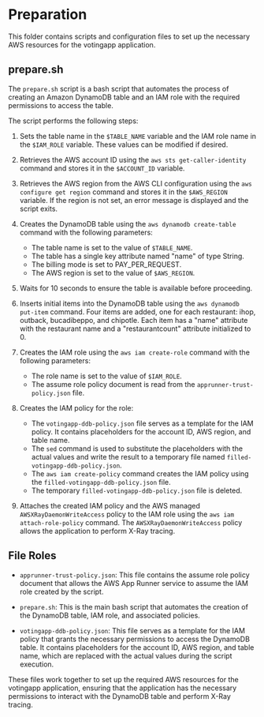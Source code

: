 # Preparation

This folder contains scripts and configuration files to set up the necessary AWS resources for the votingapp application.

## prepare.sh

The `prepare.sh` script is a bash script that automates the process of creating an Amazon DynamoDB table and an IAM role with the required permissions to access the table.

The script performs the following steps:

1. Sets the table name in the `$TABLE_NAME` variable and the IAM role name in the `$IAM_ROLE` variable. These values can be modified if desired.

2. Retrieves the AWS account ID using the `aws sts get-caller-identity` command and stores it in the `$ACCOUNT_ID` variable.

3. Retrieves the AWS region from the AWS CLI configuration using the `aws configure get region` command and stores it in the `$AWS_REGION` variable. If the region is not set, an error message is displayed and the script exits.

4. Creates the DynamoDB table using the `aws dynamodb create-table` command with the following parameters:
   - The table name is set to the value of `$TABLE_NAME`.
   - The table has a single key attribute named "name" of type String.
   - The billing mode is set to PAY_PER_REQUEST.
   - The AWS region is set to the value of `$AWS_REGION`.

5. Waits for 10 seconds to ensure the table is available before proceeding.

6. Inserts initial items into the DynamoDB table using the `aws dynamodb put-item` command. Four items are added, one for each restaurant: ihop, outback, bucadibeppo, and chipotle. Each item has a "name" attribute with the restaurant name and a "restaurantcount" attribute initialized to 0.

7. Creates the IAM role using the `aws iam create-role` command with the following parameters:
   - The role name is set to the value of `$IAM_ROLE`.
   - The assume role policy document is read from the `apprunner-trust-policy.json` file.

8. Creates the IAM policy for the role:
   - The `votingapp-ddb-policy.json` file serves as a template for the IAM policy. It contains placeholders for the account ID, AWS region, and table name.
   - The `sed` command is used to substitute the placeholders with the actual values and write the result to a temporary file named `filled-votingapp-ddb-policy.json`.
   - The `aws iam create-policy` command creates the IAM policy using the `filled-votingapp-ddb-policy.json` file.
   - The temporary `filled-votingapp-ddb-policy.json` file is deleted.

9. Attaches the created IAM policy and the AWS managed `AWSXRayDaemonWriteAccess` policy to the IAM role using the `aws iam attach-role-policy` command. The `AWSXRayDaemonWriteAccess` policy allows the application to perform X-Ray tracing.

## File Roles

- `apprunner-trust-policy.json`: This file contains the assume role policy document that allows the AWS App Runner service to assume the IAM role created by the script.

- `prepare.sh`: This is the main bash script that automates the creation of the DynamoDB table, IAM role, and associated policies.

- `votingapp-ddb-policy.json`: This file serves as a template for the IAM policy that grants the necessary permissions to access the DynamoDB table. It contains placeholders for the account ID, AWS region, and table name, which are replaced with the actual values during the script execution.

These files work together to set up the required AWS resources for the votingapp application, ensuring that the application has the necessary permissions to interact with the DynamoDB table and perform X-Ray tracing.
